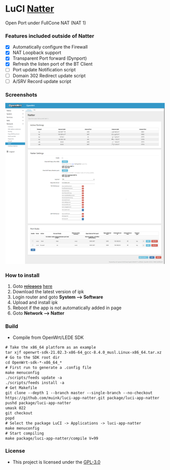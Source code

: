 # LuCI [Natter][]

Open Port under FullCone NAT (NAT 1)

### Features included outside of Natter
- [x] Automatically configure the Firewall
- [x] NAT Loopback support
- [x] Transparent Port forward (Dynport)
- [x] Refresh the listen port of the BT Client
- [ ] Port update Notification script
- [ ] Domain 302 Redirect update script
- [ ] A/SRV Record update script

### Screenshots

![natter](.img/natter.png "natter")  

### How to install

1. Goto ~~[releases](https://github.com/muink/luci-app-natter/tree/releases)~~ [here](https://fantastic-packages.github.io/packages/)
2. Download the latest version of ipk
3. Login router and goto **System --> Software**
4. Upload and install ipk
5. Reboot if the app is not automatically added in page
6. Goto **Network --> Natter**

### Build

- Compile from OpenWrt/LEDE SDK

```
# Take the x86_64 platform as an example
tar xjf openwrt-sdk-21.02.3-x86-64_gcc-8.4.0_musl.Linux-x86_64.tar.xz
# Go to the SDK root dir
cd OpenWrt-sdk-*-x86_64_*
# First run to generate a .config file
make menuconfig
./scripts/feeds update -a
./scripts/feeds install -a
# Get Makefile
git clone --depth 1 --branch master --single-branch --no-checkout https://github.com/muink/luci-app-natter.git package/luci-app-natter
pushd package/luci-app-natter
umask 022
git checkout
popd
# Select the package LuCI -> Applications -> luci-app-natter
make menuconfig
# Start compiling
make package/luci-app-natter/compile V=99
```

[Natter]: https://github.com/muink/openwrt-Natter

### License

- This project is licensed under the [GPL-3.0](https://www.gnu.org/licenses/gpl-3.0.html)
